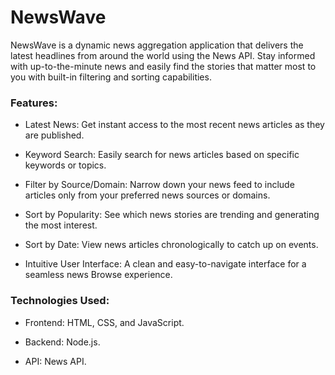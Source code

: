 # NewsWave
NewsWave is a dynamic news aggregation application that delivers the latest headlines from around the world using the News API. Stay informed with up-to-the-minute news and easily find the stories that matter most to you with built-in filtering and sorting capabilities.

### Features:
- Latest News: Get instant access to the most recent news articles as they are published.

- Keyword Search: Easily search for news articles based on specific keywords or topics.

- Filter by Source/Domain: Narrow down your news feed to include articles only from your preferred news sources or domains.

- Sort by Popularity: See which news stories are trending and generating the most interest.

- Sort by Date: View news articles chronologically to catch up on events.

- Intuitive User Interface: A clean and easy-to-navigate interface for a seamless news Browse experience.

### Technologies Used:
- Frontend: HTML, CSS, and JavaScript.

- Backend: Node.js.

- API: News API.